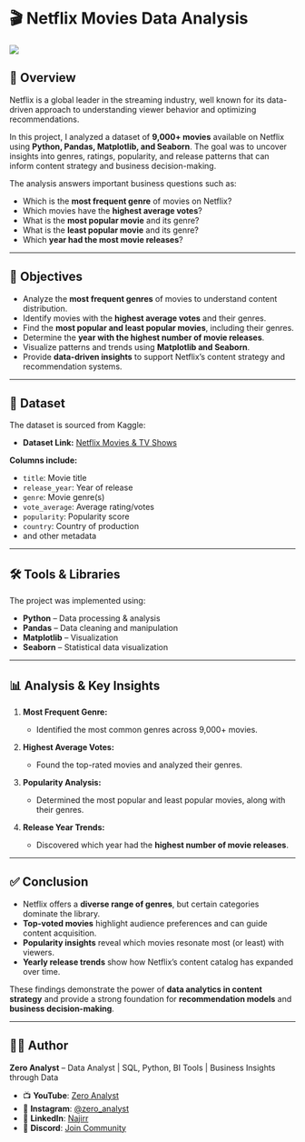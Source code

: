 # 🎬 Netflix Movies Data Analysis  

![](https://github.com/najirh/netflix_sql_project/blob/main/logo.png)  

## 📌 Overview  

Netflix is a global leader in the streaming industry, well known for its data-driven approach to understanding viewer behavior and optimizing recommendations.  

In this project, I analyzed a dataset of **9,000+ movies** available on Netflix using **Python, Pandas, Matplotlib, and Seaborn**. The goal was to uncover insights into genres, ratings, popularity, and release patterns that can inform content strategy and business decision-making.  

The analysis answers important business questions such as:  
- Which is the **most frequent genre** of movies on Netflix?  
- Which movies have the **highest average votes**?  
- What is the **most popular movie** and its genre?  
- What is the **least popular movie** and its genre?  
- Which **year had the most movie releases**?  

---

## 🎯 Objectives  

- Analyze the **most frequent genres** of movies to understand content distribution.  
- Identify movies with the **highest average votes** and their genres.  
- Find the **most popular and least popular movies**, including their genres.  
- Determine the **year with the highest number of movie releases**.  
- Visualize patterns and trends using **Matplotlib and Seaborn**.  
- Provide **data-driven insights** to support Netflix’s content strategy and recommendation systems.  

---

## 📂 Dataset  

The dataset is sourced from Kaggle:  
- **Dataset Link:** [Netflix Movies & TV Shows](https://www.kaggle.com/datasets/shivamb/netflix-shows?resource=download)  

**Columns include:**  
- `title`: Movie title  
- `release_year`: Year of release  
- `genre`: Movie genre(s)  
- `vote_average`: Average rating/votes  
- `popularity`: Popularity score  
- `country`: Country of production  
- and other metadata  

---

## 🛠️ Tools & Libraries  

The project was implemented using:  
- **Python** – Data processing & analysis  
- **Pandas** – Data cleaning and manipulation  
- **Matplotlib** – Visualization  
- **Seaborn** – Statistical data visualization  

---

## 📊 Analysis & Key Insights  

1. **Most Frequent Genre:**  
   - Identified the most common genres across 9,000+ movies.  

2. **Highest Average Votes:**  
   - Found the top-rated movies and analyzed their genres.  

3. **Popularity Analysis:**  
   - Determined the most popular and least popular movies, along with their genres.  

4. **Release Year Trends:**  
   - Discovered which year had the **highest number of movie releases**.  

---

## ✅ Conclusion  

- Netflix offers a **diverse range of genres**, but certain categories dominate the library.  
- **Top-voted movies** highlight audience preferences and can guide content acquisition.  
- **Popularity insights** reveal which movies resonate most (or least) with viewers.  
- **Yearly release trends** show how Netflix’s content catalog has expanded over time.  

These findings demonstrate the power of **data analytics in content strategy** and provide a strong foundation for **recommendation models** and **business decision-making**.  

---

## 👨‍💻 Author  

**Zero Analyst** – Data Analyst | SQL, Python, BI Tools | Business Insights through Data  

- 📺 **YouTube**: [Zero Analyst](https://www.youtube.com/@zero_analyst)  
- 📸 **Instagram**: [@zero_analyst](https://www.instagram.com/zero_analyst/)  
- 💼 **LinkedIn**: [Najirr](https://www.linkedin.com/in/najirr)  
- 💬 **Discord**: [Join Community](https://discord.gg/36h5f2Z5PK)  
